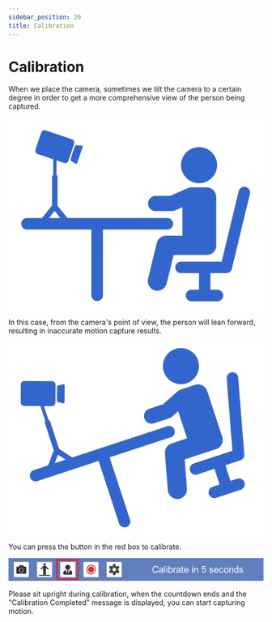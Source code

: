 ```yaml
---
sidebar_position: 20
title: Calibration
---
```


# Calibration

When we place the camera, sometimes we tilt the camera to a certain degree in order to get a more comprehensive view of the person being captured.

![](../img/FgAMw_QlQvpdfiT603iB_RPESgTL.png#center)

In this case, from the camera's point of view, the person will lean forward, resulting in inaccurate motion capture results.

![](../img/FijtOg5pMMwatxMWa0xk9r2EYQPL.png#center)

You can press the button in the red box to calibrate.

![](../img/2023-10-20_22_42_49-495404_724805..png#center)

Please sit upright during calibration, when the countdown ends and the "Calibration Completed" message is displayed, you can start capturing motion.
